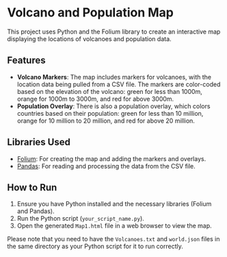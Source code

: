 # Volcano and Population Map

This project uses Python and the Folium library to create an interactive map displaying the locations of volcanoes and population data.

## Features

- **Volcano Markers**: The map includes markers for volcanoes, with the location data being pulled from a CSV file. The markers are color-coded based on the elevation of the volcano: green for less than 1000m, orange for 1000m to 3000m, and red for above 3000m.
- **Population Overlay**: There is also a population overlay, which colors countries based on their population: green for less than 10 million, orange for 10 million to 20 million, and red for above 20 million.

## Libraries Used

- [Folium](https://python-visualization.github.io/folium/): For creating the map and adding the markers and overlays.
- [Pandas](https://pandas.pydata.org/): For reading and processing the data from the CSV file.

## How to Run

1. Ensure you have Python installed and the necessary libraries (Folium and Pandas).
2. Run the Python script (`your_script_name.py`).
3. Open the generated `Map1.html` file in a web browser to view the map.

Please note that you need to have the `Volcanoes.txt` and `world.json` files in the same directory as your Python script for it to run correctly.
```

